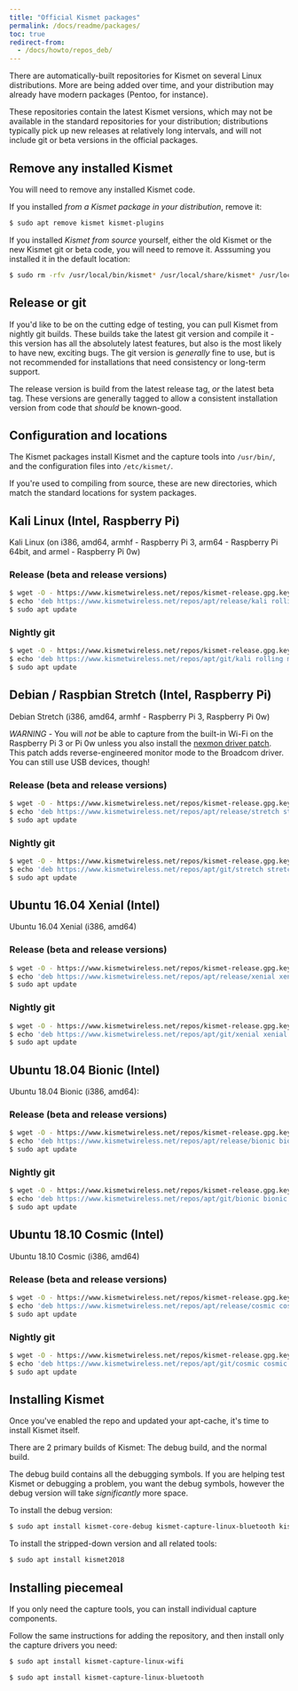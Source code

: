 ```yaml
---
title: "Official Kismet packages"
permalink: /docs/readme/packages/
toc: true
redirect-from:
  - /docs/howto/repos_deb/
---
```

There are automatically-built repositories for Kismet on several Linux distributions.  More are being added over time, and your distribution may already have modern packages (Pentoo, for instance).

These repositories contain the latest Kismet versions, which may not be available in the standard repositories for your distribution; distributions typically pick up new releases at relatively long intervals, and will not include git or beta versions in the official packages.

## Remove any installed Kismet
You will need to remove any installed Kismet code.

If you installed *from a Kismet package in your distribution*, remove it:

```bash
$ sudo apt remove kismet kismet-plugins
```

If you installed *Kismet from source* yourself, either the old Kismet or the new Kismet git or beta code, you will need to remove it.  Asssuming you installed it in the default location:

```bash
$ sudo rm -rfv /usr/local/bin/kismet* /usr/local/share/kismet* /usr/local/etc/kismet*
```

## Release or git
If you'd like to be on the cutting edge of testing, you can pull Kismet from nightly git builds.  These builds take the latest git version and compile it - this version has all the absolutely latest features, but also is the most likely to have new, exciting bugs.  The git version is *generally* fine to use, but is not recommended for installations that need consistency or long-term support.

The release version is build from the latest release tag, *or* the latest beta tag.  These versions are generally tagged to allow a consistent installation version from code that *should* be known-good.

## Configuration and locations
The Kismet packages install Kismet and the capture tools into `/usr/bin/`, and the configuration files into `/etc/kismet/`.

If you're used to compiling from source, these are new directories, which match the standard locations for system packages.

## Kali Linux (Intel, Raspberry Pi)
Kali Linux (on i386, amd64, armhf - Raspberry Pi 3, arm64 - Raspberry Pi 64bit, and armel - Raspberry Pi 0w)

### Release (beta and release versions)
```bash
$ wget -O - https://www.kismetwireless.net/repos/kismet-release.gpg.key | sudo apt-key add -
$ echo 'deb https://www.kismetwireless.net/repos/apt/release/kali rolling main' | sudo tee /etc/apt/sources.list.d/kismet.list
$ sudo apt update
```

### Nightly git
```bash
$ wget -O - https://www.kismetwireless.net/repos/kismet-release.gpg.key | sudo apt-key add -
$ echo 'deb https://www.kismetwireless.net/repos/apt/git/kali rolling main' | sudo tee /etc/apt/sources.list.d/kismet.list
$ sudo apt update
```

## Debian / Raspbian Stretch (Intel, Raspberry Pi)
Debian Stretch (i386, amd64, armhf - Raspberry Pi 3, Raspberry Pi 0w)

*WARNING* - You will *not* be able to capture from the built-in Wi-Fi on the Raspberry Pi 3 or Pi 0w unless you also install the [nexmon driver patch](https://github.com/seemoo-lab/nexmon/).  This patch adds reverse-engineered monitor mode to the Broadcom driver.  You can still use USB devices, though!

### Release (beta and release versions)
```bash
$ wget -O - https://www.kismetwireless.net/repos/kismet-release.gpg.key | sudo apt-key add -
$ echo 'deb https://www.kismetwireless.net/repos/apt/release/stretch stretch main' | sudo tee /etc/apt/sources.list.d/kismet.list
$ sudo apt update
```

### Nightly git
```bash
$ wget -O - https://www.kismetwireless.net/repos/kismet-release.gpg.key | sudo apt-key add -
$ echo 'deb https://www.kismetwireless.net/repos/apt/git/stretch stretch main' | sudo tee /etc/apt/sources.list.d/kismet.list
$ sudo apt update
```

## Ubuntu 16.04 Xenial (Intel)
Ubuntu 16.04 Xenial (i386, amd64)

### Release (beta and release versions)
```bash
$ wget -O - https://www.kismetwireless.net/repos/kismet-release.gpg.key | sudo apt-key add -
$ echo 'deb https://www.kismetwireless.net/repos/apt/release/xenial xenial main' | sudo tee /etc/apt/sources.list.d/kismet.list
$ sudo apt update
```

### Nightly git
```bash
$ wget -O - https://www.kismetwireless.net/repos/kismet-release.gpg.key | sudo apt-key add -
$ echo 'deb https://www.kismetwireless.net/repos/apt/git/xenial xenial main' | sudo tee /etc/apt/sources.list.d/kismet.list
$ sudo apt update
```

## Ubuntu 18.04 Bionic (Intel)
Ubuntu 18.04 Bionic (i386, amd64):

### Release (beta and release versions)
```bash
$ wget -O - https://www.kismetwireless.net/repos/kismet-release.gpg.key | sudo apt-key add -
$ echo 'deb https://www.kismetwireless.net/repos/apt/release/bionic bionic main' | sudo tee /etc/apt/sources.list.d/kismet.list
$ sudo apt update
```

### Nightly git
```bash
$ wget -O - https://www.kismetwireless.net/repos/kismet-release.gpg.key | sudo apt-key add -
$ echo 'deb https://www.kismetwireless.net/repos/apt/git/bionic bionic main' | sudo tee /etc/apt/sources.list.d/kismet.list
$ sudo apt update
```

## Ubuntu 18.10 Cosmic (Intel)
Ubuntu 18.10 Cosmic  (i386, amd64)

### Release (beta and release versions)
```bash
$ wget -O - https://www.kismetwireless.net/repos/kismet-release.gpg.key | sudo apt-key add -
$ echo 'deb https://www.kismetwireless.net/repos/apt/release/cosmic cosmic main' | sudo tee /etc/apt/sources.list.d/kismet.list
$ sudo apt update
```

### Nightly git
```bash
$ wget -O - https://www.kismetwireless.net/repos/kismet-release.gpg.key | sudo apt-key add -
$ echo 'deb https://www.kismetwireless.net/repos/apt/git/cosmic cosmic main' | sudo tee /etc/apt/sources.list.d/kismet.list
$ sudo apt update
```

## Installing Kismet
Once you've enabled the repo and updated your apt-cache, it's time to install Kismet itself.

There are 2 primary builds of Kismet:  The debug build, and the normal build.

The debug build contains all the debugging symbols.  If you are helping test Kismet or debugging a problem, you want the debug symbols, however the debug version will take *significantly* more space.

To install the debug version:
```bash
$ sudo apt install kismet-core-debug kismet-capture-linux-bluetooth kismet-capture-linux-wifi kismet-capture-nrf-mousejack python-kismetcapturertl433 python-kismetexternal python-kismetlog python-kismetrest kismet-logtools 
```

To install the stripped-down version and all related tools:
```bash
$ sudo apt install kismet2018
```

## Installing piecemeal
If you only need the capture tools, you can install individual capture components.  

Follow the same instructions for adding the repository, and then install only the capture drivers you need:

```bash
$ sudo apt install kismet-capture-linux-wifi
```

```bash
$ sudo apt install kismet-capture-linux-bluetooth
```

